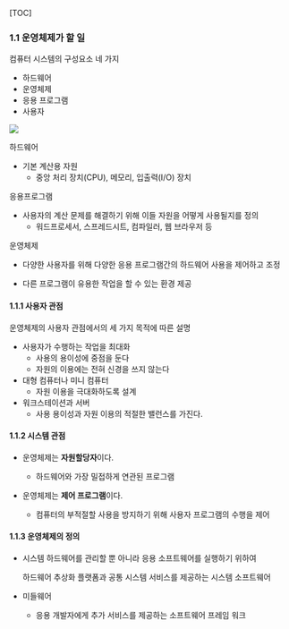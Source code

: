 [TOC]

### 1.1 운영체제가 할 일

컴퓨터 시스템의 구성요소 네 가지

- 하드웨어
- 운영체제
- 응용 프로그램
- 사용자

<img src="https://upload.wikimedia.org/wikipedia/ko/a/a3/Operating_system_placement_kor.png">

하드웨어

- 기본 계산용 자원
  - 중앙 처리 장치(CPU), 메모리, 입출력(I/O) 장치

응용프로그램

- 사용자의 계산 문제를 해결하기 위해 이들 자원을 어떻게 사용될지를 정의
  - 워드프로세서, 스프레드시트, 컴파일러, 웹 브라우저 등

운영체제

- 다양한 사용자를 위해 다양한 응용 프로그램간의 하드웨어 사용을 제어하고 조정

- 다른 프로그램이 유용한 작업을 할 수 있는 환경 제공



#### 1.1.1 사용자 관점

운영체제의 사용자 관점에서의 세 가지 목적에 따른 설명

- 사용자가 수행하는 작업을 최대화
  - 사용의 용이성에 중점을 둔다
  - 자원의 이용에는 전혀 신경을 쓰지 않는다
- 대형 컴퓨터나 미니 컴퓨터
  - 자원 이용을 극대화하도록 설계
- 워크스테이션과 서버
  - 사용 용이성과 자원 이용의 적절한 밸런스를 가진다.



#### 1.1.2 시스템 관점

- 운영체제는 **자원할당자**이다. 
  - 하드웨어와 가장 밀접하게 연관된 프로그램

- 운영체제는 **제어 프로그램**이다.
  - 컴퓨터의 부적절할 사용을 방지하기 위해 사용자 프로그램의 수행을 제어



#### 1.1.3 운영체제의 정의

- 시스템 하드웨어를 관리할 뿐 아니라 응용 소프트웨어를 실행하기 위하여 

  하드웨어 추상화 플랫폼과 공통 시스템 서비스를 제공하는 시스템 소프트웨어

- 미들웨어
  
  - 응용 개발자에게 추가 서비스를 제공하는 소프트웨어 프레임 워크